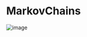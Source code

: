 # MarkovChains

![image](https://github.com/Novia2003/MarkovChains/assets/90568044/23b86344-207b-45f7-861f-4265b33c3fe6)
